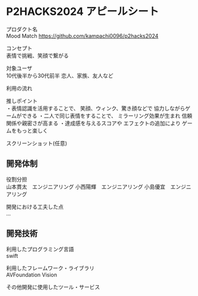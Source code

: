 # P2HACKS2024 アピールシート 

プロダクト名  
Mood Match
https://github.com/kampachi0096/p2hacks2024

コンセプト  
表情で挑戦、笑顔で繋がる

対象ユーザ  
10代後半から30代前半
恋人、家族、友人など

利用の流れ  


推しポイント  
・表情認識を活用することで、
笑顔、ウィンク、驚き顔などで
協力しながらゲームができる
・二人で同じ表情をすることで、
ミラーリング効果が生まれ
信頼関係や親密さが高まる
・達成感を与えるスコアや
エフェクトの追加により
ゲームをもっと楽しく

スクリーンショット(任意)  

## 開発体制  

役割分担  
山本貫太　エンジニアリング
小西陽輝　エンジニアリング
小島優宜　エンジニアリング

開発における工夫した点  
...  

## 開発技術 

利用したプログラミング言語  
swift

利用したフレームワーク・ライブラリ  
AVFoundation
Vision

その他開発に使用したツール・サービス

